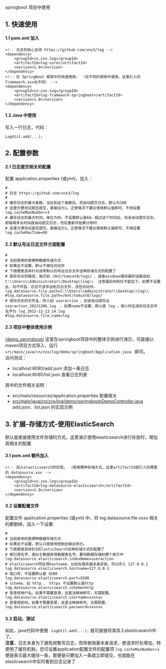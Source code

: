 springboot 项目中使用  

## 1. 快速使用

#### 1.1 pom.xml 加入

````
<!-- 日志的核心支持 https://github.com/xnx3/log -->
<dependency> 
	<groupId>cn.zvo.log</groupId>
	<artifactId>log-core</artifactId>
	<version>1.0</version>
</dependency>
<!-- 在 SpringBoot 框架中的快速使用。 （在不同的框架中使用，这里引入的framework.xxx也不同） -->
<dependency> 
	<groupId>cn.zvo.log</groupId>
	<artifactId>log-framework-springboot</artifactId>
	<version>1.0</version>
</dependency> 
````

#### 1.2 Java 中使用
写入一行日志，代码： 

````
LogUtil.add(...);
````

## 2. 配置参数

#### 2.1 日志提交相关的配置  
配置 application.properties (或yml)，加入：  

````
#
# 日志 https://github.com/xnx3/log
#
# 缓存日志的最大条数。当达到这个条数后，将自动提交日志。默认为100
# 这里方便测试是否提交，直接设为1。正常情况下建议使用默认值即可，不用设置
log.cacheMaxNumber=3
# 缓存日志的最大时间，单位为秒。不设置默认是60。超过这个时间后，将会自动提交日志。即每隔多长时间就自动提交日志，然后重新开始累计即时
# 这里方便测试是否提交，直接设为1。正常情况下建议使用默认值即可，不用设置
log.cacheMaxTime=60
````

#### 2.2 默认写出日志文件方面配置

````
#
# 当前使用的是哪种数据存储方式
# 如果此不设置，默认不做任何动作
# 下面便是具体针对自带默认的写出日志文件这种存储方式的配置了
# 保存日志的路径，格式如 /mnt/tomcat8/logs/ 、或者windows服务器的话路径如 C:\\Users\\Administrator\\Desktop\\log\\  注意最后的斜杠不能拉下。如果不设置此，则不开启，日志不会写出到日志文件，没任何动作。
log.datasource.file.path=C:\\Users\\Administrator\\Desktop\\log\\
#log.datasource.file.path=/mnt/tomcat8/logs/
# 保存日志的文件名，传入如 useraction ，则会自动保存出 useraction_20221206.log  。如果name不设置，默认是 log ，按小时生成的日志文件名字为 log_2022-12-13_14.log
#log.datasource.file.name=log
````

#### 2.3 项目中整体使用示例

[/demo_springboot/](/demo_springboot/) 这里在springboot项目中的整体示例进行演示，可直接以maven项目方式导入、运行 ```` src/main/java/cn/zvo/log/demo/springboot/Application.java  ```` 即可。  
访问测试： 
* localhost:8080/add.json 添加一条日志
* localhost:8080/list.json 查看日志列表

其中的文件相关说明：  
* src/main/resources/application.properties 配置相关
* [src/main/java/cn/zvo/log/demo/springboot/DemoController.java](/demo_springboot/src/main/java/cn/zvo/log/demo/springboot/DemoController.java) add.json、list.json 的实现示例

## 3. 扩展-存储方式-使用ElasticSearch

默认是直接使用文件存储的方式。这里演示使用elasticsearch进行存放时，增加其相关的配置


#### 3.1 pom.xml 额外加入


````
<!-- 加入elasticsearch的实现。 （使用哪种存储方式，这里artifactId就引入的哪里的 datasource.xxx -->
<dependency> 
	<groupId>cn.zvo.log</groupId>
	<artifactId>log-datasource-elasticsearch</artifactId>
	<version>1.0</version>
</dependency>
````

#### 3.2 设置配置文件

配置文件 application.properties (或yml) 中，将 log.datasource.file.xxxx 相关的都删掉，加入一下设置:  

````
#
# 当前使用的是哪种数据存储方式
# 如果此不设置，默认只是使用控制台输出而已。
# 下面便是具体针对ElasticSearch这种存储方式的配置了
# 索引得名字，类似于数据库得数据表名字。要将数据存储到哪个索引中
log.datasource.elasticsearch.indexName=useraction
# elasticsearch所在得hostname，比如在服务器本身安装，可以传入 127.0.0.1
log.datasource.elasticsearch.hostname=127.0.0.1
# 端口号，不设置默认是 9200
log.datasource.elasticsearch.port=9200
# scheme，如 http 、 https 不设置默认是http
log.datasource.elasticsearch.scheme=http
# 登录得用户名。如果不需要登录，这里注释掉即可，无需配置。
log.datasource.elasticsearch.username=xxxxxx
# 登录得密码。如果不需要登录，这里注释掉即可，无需配置。
log.datasource.elasticsearch.password=xxxxxx
````

#### 3.3 启动，测试
如此，java代码中使用 ```` LogUtil.add(...);```` 就可直接将其存入elasticsearch中了。  
**注意**，日志本身为了避免频繁写日志，而导致阻塞本身请求，使请求时长增加，特使用了缓存机制，您可设置application配置文件的配置项 ```` log.cacheMaxNumber=1 ```` 便是表示最大缓存一条，那便是只要加入一条就立即提交，也就能在elasticsearch中实时看到日志记录了
